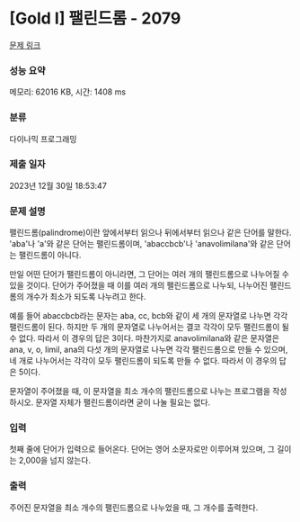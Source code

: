 # [Gold I] 팰린드롬 - 2079 

[문제 링크](https://www.acmicpc.net/problem/2079) 

### 성능 요약

메모리: 62016 KB, 시간: 1408 ms

### 분류

다이나믹 프로그래밍

### 제출 일자

2023년 12월 30일 18:53:47

### 문제 설명

<p>팰린드롬(palindrome)이란 앞에서부터 읽으나 뒤에서부터 읽으나 같은 단어를 말한다. 'aba'나 'a'와 같은 단어는 팰린드롬이며, 'abaccbcb'나 'anavolimilana'와 같은 단어는 팰린드롬이 아니다.</p>

<p>만일 어떤 단어가 팰린드롬이 아니라면, 그 단어는 여러 개의 팰린드롬으로 나누어질 수 있을 것이다. 단어가 주어졌을 때 이를 여러 개의 팰린드롬으로 나누되, 나누어진 팰린드롬의 개수가 최소가 되도록 나누려고 한다.</p>

<p>예를 들어 abaccbcb라는 문자는 aba, cc, bcb와 같이 세 개의 문자열로 나누면 각각 팰린드롬이 된다. 하지만 두 개의 문자열로 나누어서는 결코 각각이 모두 팰린드롬이 될 수 없다. 따라서 이 경우의 답은 3이다. 마찬가지로 anavolimilana와 같은 문자열은 ana, v, o, limil, ana의 다섯 개의 문자열로 나누면 각각 팰린드롬으로 만들 수 있으며, 네 개로 나누어서는 각각이 모두 팰린드롬이 되도록 만들 수 없다. 따라서 이 경우의 답은 5이다.</p>

<p>문자열이 주어졌을 때, 이 문자열을 최소 개수의 팰린드롬으로 나누는 프로그램을 작성하시오. 문자열 자체가 팰린드롬이라면 굳이 나눌 필요는 없다.</p>

### 입력 

 <p>첫째 줄에 단어가 입력으로 들어온다. 단어는 영어 소문자로만 이루어져 있으며, 그 길이는 2,000을 넘지 않는다.</p>

### 출력 

 <p>주어진 문자열을 최소 개수의 팰린드롬으로 나누었을 때, 그 개수를 출력한다.</p>

